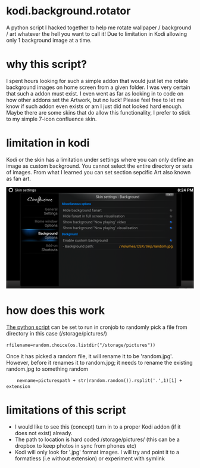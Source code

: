 # kodi.background.rotator
A python script I hacked together to help me rotate wallpaper / background / art whatever the hell you want to call it! Due to limitation in Kodi allowing only 1 background image at a time.

# why this script?

I spent hours looking for such a simple addon that would just let me rotate background images on home screen from a given folder. I was very certain that such a addon must exist. I even went as far as looking in to code on how other addons set the Artwork, but no luck! Please feel free to let me know if such addon even exists or am I just did not looked hard enough. Maybe there are some skins that do allow this functionality, I prefer to stick to my simple 7-icon confluence skin.


# limitation in kodi

Kodi or the skin has a limitation under settings where you can only define an image as custom background. You cannot select the entire directory or sets of images. From what I learned you can set section sepcific Art also known as fan art.

![kodi custom background setting](https://raw.githubusercontent.com/shoaibali/kodi.background.rotator/master/screenshot.png?raw=true "Kodi custom background setting")

# how does this work

[The python script](randombackground.py) can be set to run in cronjob to randomly pick a file from directory in this case (/storage/pictures/)

```
rfilename=random.choice(os.listdir("/storage/pictures"))
```

Once it has picked a random file, it will rename it to be 'random.jpg'. However, before it renames it to random.jpg; it needs to rename the existing random.jpg to something random

```
	newname=picturespath + str(random.random()).rsplit('.',1)[1] + extension
```

# limitations of this script

* I would like to see this (concept) turn in to a proper Kodi addon (if it does not exist) already. 
* The path to location is hard coded /storage/pictures/ (this can be a dropbox to keep photos in sync from phones etc)
* Kodi will only look for '.jpg' format images. I will try and point it to a formatless (i.e without extension) or experiment with symlink




